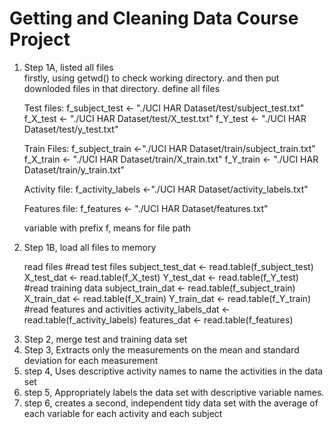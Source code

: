# Getting and Cleaning Data Course Project
<ol>
<li>Step 1A, listed all files</li>
firstly, using getwd() to check working directory. and then put downloded files in that directory. 
define all files 

Test files:
f_subject_test <- "./UCI HAR Dataset/test/subject_test.txt"
f_X_test <- "./UCI HAR Dataset/test/X_test.txt"
f_Y_test <- "./UCI HAR Dataset/test/y_test.txt"

Train Files:
f_subject_train <-"./UCI HAR Dataset/train/subject_train.txt"
f_X_train <- "./UCI HAR Dataset/train/X_train.txt"
f_Y_train <- "./UCI HAR Dataset/train/y_train.txt"

Activity file:
f_activity_labels <-"./UCI HAR Dataset/activity_labels.txt"

Features file:
f_features <- "./UCI HAR Dataset/features.txt"

variable with prefix f, means for file path

<li>Step 1B,  load all files to memory</li>
  
  read files
  #read test files
    subject_test_dat <- read.table(f_subject_test)
    X_test_dat <- read.table(f_X_test)
    Y_test_dat <- read.table(f_Y_test)
  #read training data
    subject_train_dat <- read.table(f_subject_train)
    X_train_dat <- read.table(f_X_train)
    Y_train_dat <- read.table(f_Y_train)
  #read features and activities
    activity_labels_dat <- read.table(f_activity_labels)
    features_dat <- read.table(f_features)
  
  
<li>Step 2, merge test and training data set</li>
<li>Step 3, Extracts only the measurements on the mean and standard deviation for each measurement</li>
<li>step 4, Uses descriptive activity names to name the activities in the data set</li>
<li>step 5, Appropriately labels the data set with descriptive variable names. </li>
<li>step 6, creates a second, independent tidy data set with the average of each variable for each activity and each subject</li>
</ol>
